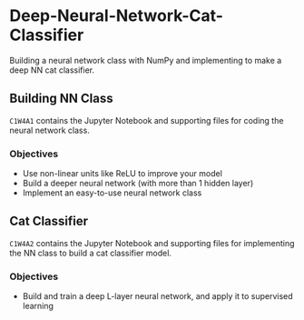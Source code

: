 # Deep-Neural-Network-Cat-Classifier
Building a neural network class with NumPy and implementing to make a deep NN cat classifier.

## Building NN Class
`C1W4A1` contains the Jupyter Notebook and supporting files for coding the neural network class.
### Objectives
- Use non-linear units like ReLU to improve your model
- Build a deeper neural network (with more than 1 hidden layer)
- Implement an easy-to-use neural network class

## Cat Classifier
`C1W4A2` contains the Jupyter Notebook and supporting files for implementing the NN class to build a cat classifier model.
### Objectives
- Build and train a deep L-layer neural network, and apply it to supervised learning
